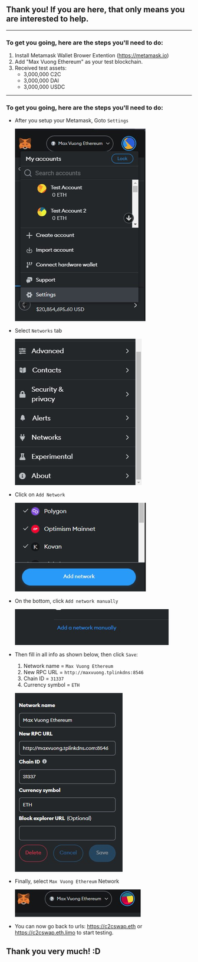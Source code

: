 ## Thank you! If you are here, that only means you are interested to help.

---

### To get you going, here are the steps you'll need to do:

1.  Install Metamask Wallet Brower Extention (https://metamask.io)
1.  Add "Max Vuong Ethereum" as your test blockchain.
1.  Received test assets:
    - 3,000,000 C2C
    - 3,000,000 DAI
    - 3,000,000 USDC

---

### To get you going, here are the steps you'll need to do:

- After you setup your Metamask, Goto `Settings`

  ![Port Forwarding](..//assets/metamask-settings.JPG)

- Select `Networks` tab

  ![Port Forwarding](..//assets/metamask-select-network.JPG)

- Click on `Add Network`

  ![Port Forwarding](..//assets/metamask-add-network.JPG)

- On the bottom, click `Add network manually`

  ![Port Forwarding](..//assets/metamask-add-network-manually.JPG)

- Then fill in all info as shown below, then click `Save`:

  1. Network name = `Max Vuong Ethereum`
  1. New RPC URL = `http://maxvuong.tplinkdns:8546`
  1. Chain ID = `31337`
  1. Currency symbol = `ETH`

  ![Port Forwarding](..//assets/metamask-maxvuong-network.JPG)

- Finally, select `Max Vuong Ethereum` Network

  ![Port Forwarding](..//assets/metamask-select-maxvuong-network.JPG)

- You can now go back to urls: https://c2cswap.eth or https://c2cswap.eth.limo to start testing.

## Thank you very much! :D
